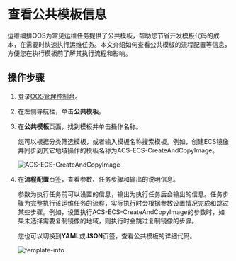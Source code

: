 # 查看公共模板信息

运维编排OOS为常见运维任务提供了公共模板，帮助您节省开发模板代码的成本，在需要时快速执行运维任务。本文介绍如何查看公共模板的流程配置等信息，方便您在执行模板前了解其执行流程和影响。

## 操作步骤

1.  登录[OOS管理控制台](https://oos.console.aliyun.com/)。

2.  在左侧导航栏，单击**公共模板**。

3.  在**公共模板**页面，找到模板并单击操作名称。

    您可以根据分类筛选模板，或者输入模板名称搜索模板。例如，创建ECS镜像并同步到其它地域操作的模板名称为ACS-ECS-CreateAndCopyImage。

    ![ACS-ECS-CreateAndCopyImage](https://static-aliyun-doc.oss-accelerate.aliyuncs.com/assets/img/zh-CN/5741035261/p291143.png)

4.  在**流程配置**页签，查看参数、任务步骤和输出的说明信息。

    参数为执行任务前可以设置的信息，输出为执行任务后会输出的信息。任务步骤为完整执行该运维任务的流程，实际执行时会根据参数设置情况完成和跳过某些步骤。例如，设置执行ACS-ECS-CreateAndCopyImage的参数时，如果未选择需要复制镜像的地域，则执行时会跳过复制镜像的步骤。

    您也可以切换到**YAML**或**JSON**页签，查看公共模板的详细代码。

    ![template-info](https://static-aliyun-doc.oss-accelerate.aliyuncs.com/assets/img/zh-CN/8410845261/p291524.png)


